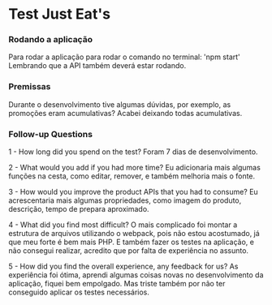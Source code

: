 # Test Just Eat's

### Rodando a aplicação
Para rodar a aplicação para rodar o comando no terminal: 'npm start'
Lembrando que a API também deverá estar rodando.

### Premissas
Durante o desenvolvimento tive algumas dúvidas, por exemplo, as promoções eram acumulativas? Acabei deixando todas acumulativas.

### Follow-up Questions
1 - How long did you spend on the test?
Foram 7 dias de desenvolvimento.

2 - What would you add if you had more time?
Eu adicionaria mais algumas funções na cesta, como editar, remover, e também melhoria mais o fonte.

3 - How would you improve the product APIs that you had to consume?
Eu acrescentaria mais algumas propriedades, como imagem do produto, descrição, tempo de prepara aproximado.

4 - What did you find most difficult?
O mais complicado foi montar a estrutura de arquivos utilizando o webpack, pois não estou acostumado, já que meu forte é bem mais PHP. E também fazer os testes na aplicação, 
e não consegui realizar, acredito que por falta de experiência no assunto.

5 - How did you find the overall experience, any feedback for us?
As experiência foi ótima, aprendi algumas coisas novas no desenvolvimento da aplicação, fiquei bem empolgado. Mas triste também por não ter conseguido aplicar os 
testes necessários.
